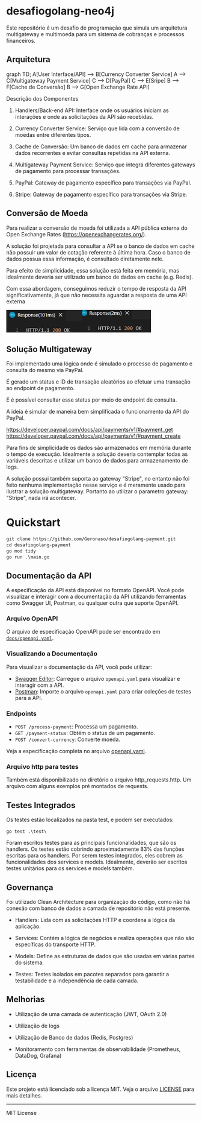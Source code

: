 # desafiogolang-neo4j
Este repositório é um desafio de programação que simula um arquitetura multigateway e multimoeda para um sistema de cobranças e processos financeiros.

## Arquitetura

graph TD;
    A[User Interface/API] --> B[Currency Converter Service]
    A --> C[Multigateway Payment Service]
    C --> D[PayPal]
    C --> E[Sripe]
    B --> F[Cache de Conversão]
    B --> G[Open Exchange Rate API]


Descrição dos Componentes
1. Handlers/Back-end API: Interface onde os usuários iniciam as interações e onde as solicitações da API são recebidas.

2. Currency Converter Service: Serviço que lida com a conversão de moedas entre diferentes tipos.

3. Cache de Conversão: Um banco de dados em cache para armazenar dados recorrentes e evitar consultas repetidas na API externa.

3. Multigateway Payment Service: Serviço que integra diferentes gateways de pagamento para processar transações.

4. PayPal: Gateway de pagamento específico para transações via PayPal.

5. Stripe: Gateway de pagamento específico para transações via Stripe.


## Conversão de Moeda

Para realizar a conversão de moeda foi utilizada a API pública externa do Open Exchange Rates (https://openexchangerates.org/).

A solução foi projetada para consultar a API se o banco de dados em cache não possuir um valor de cotação referente à última hora. Caso o banco de dados possua essa informação, é consultado diretamente nele.

Para efeito de simplicidade, essa solução está feita em memória, mas idealmente deveria ser utilizado um banco de dados em cache (e.g. Redis).

Com essa abordagem, conseguimos reduzir o tempo de resposta da API significativamente, já que não necessita aguardar a resposta de uma API externa

![Exemplo de resposta](docs/response.jpg)


## Solução Multigateway

Foi implementado uma lógica onde é simulado o processo de pagamento e consulta do mesmo via PayPal.

É gerado um status e ID de transação aleatórios ao efetuar uma transação ao endpoint de pagamento.

E é possível consultar esse status por meio do endpoint de consulta.

A ideia é simular de maneira bem simplificada o funcionamento da API do PayPal.

https://developer.paypal.com/docs/api/payments/v1/#payment_get
https://developer.paypal.com/docs/api/payments/v1/#payment_create

Para fins de simplicidade os dados são armazenados em memória durante o tempo de execução. Idealmente a solução deveria contemplar todas as variáveis descritas e utilizar um banco de dados para armazenamento de logs.


A solução possui também suporta ao gateway "Stripe", no entanto não foi feito nenhuma implementação nesse serviço e é meramente usado para ilustrar a solução multigateway. Portanto ao utilizar o parametro gateway: "Stripe", nada irá acontecer.


# Quickstart

```
git clone https://github.com/Geronaso/desafiogolang-payment.git
cd desafiogolang-payment
go mod tidy
go run .\main.go
```


## Documentação da API

A especificação da API está disponível no formato OpenAPI. Você pode visualizar e interagir com a documentação da API utilizando ferramentas como Swagger UI, Postman, ou qualquer outra que suporte OpenAPI.

### Arquivo OpenAPI

O arquivo de especificação OpenAPI pode ser encontrado em [`docs/openapi.yaml`](docs/openapi.yaml).

### Visualizando a Documentação

Para visualizar a documentação da API, você pode utilizar:

- [Swagger Editor](https://editor.swagger.io/): Carregue o arquivo `openapi.yaml` para visualizar e interagir com a API.
- [Postman](https://www.postman.com/): Importe o arquivo `openapi.yaml` para criar coleções de testes para a API.

### Endpoints

- `POST /process-payment`: Processa um pagamento.
- `GET /payment-status`: Obtém o status de um pagamento.
- `POST /convert-currency`: Converte moeda.

Veja a especificação completa no arquivo [openapi.yaml](docs/openapi.yaml).

### Arquivo http para testes

Também está disponibilizado no diretório o arquivo http_requests.http. Um arquivo com alguns exemplos pré montados de requests.


## Testes Integrados

Os testes estão localizados na pasta test, e podem ser executados:

```
go test .\test\
```

Foram escritos testes para as principais funcionalidades, que são os handlers. Os testes estão cobrindo aproximadamente 83% das funções escritas para os handlers. Por serem testes integrados, eles cobrem as funcionalidades dos services e models. Idealmente, deverão ser escritos testes unitários para os services e models também.

## Governança

Foi utilizado Clean Architecture para organização do código, como não há conexão com banco de dados a camada de repositório não está presente.

- Handlers: Lida com as solicitações HTTP e coordena a lógica da aplicação.

- Services: Contém a lógica de negócios e realiza operações que não são específicas do transporte HTTP.

- Models: Define as estruturas de dados que são usadas em várias partes do sistema.

- Testes: Testes isolados em pacotes separados para garantir a testabilidade e a independência de cada camada.


## Melhorias

- Utilização de uma camada de autenticação (JWT, OAuth 2.0)

- Utilização de logs

- Utilização de Banco de dados (Redis, Postgres)

- Monitoramento com ferramentas de observabilidade (Prometheus, DataDog, Grafana)


## Licença

Este projeto está licenciado sob a licença MIT. Veja o arquivo [LICENSE](LICENSE) para mais detalhes.

---

MIT License

